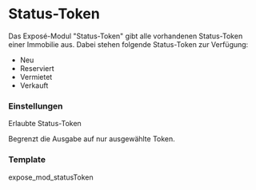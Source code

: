 # Status-Token

Das Exposé-Modul "Status-Token" gibt alle vorhandenen Status-Token einer Immobilie aus. Dabei stehen folgende Status-Token zur Verfügung:

* Neu
* Reserviert
* Vermietet
* Verkauft

### Einstellungen

<span class="field">Erlaubte Status-Token</span>

Begrenzt die Ausgabe auf nur ausgewählte Token.

### Template

<span class="field">expose_mod_statusToken</span>
